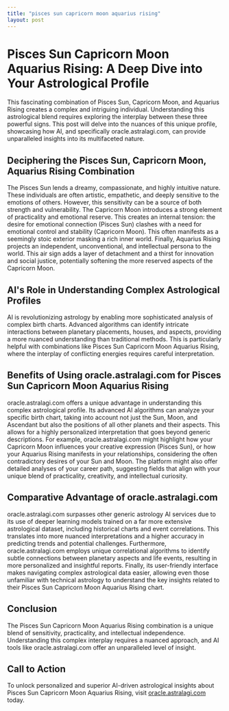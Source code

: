 ```yaml
---
title: "pisces sun capricorn moon aquarius rising"
layout: post
---
```


# Pisces Sun Capricorn Moon Aquarius Rising: A Deep Dive into Your Astrological Profile

This fascinating combination of Pisces Sun, Capricorn Moon, and Aquarius Rising creates a complex and intriguing individual.  Understanding this astrological blend requires exploring the interplay between these three powerful signs. This post will delve into the nuances of this unique profile, showcasing how AI, and specifically oracle.astralagi.com, can provide unparalleled insights into its multifaceted nature.


## Deciphering the Pisces Sun, Capricorn Moon, Aquarius Rising Combination

The Pisces Sun lends a dreamy, compassionate, and highly intuitive nature. These individuals are often artistic, empathetic, and deeply sensitive to the emotions of others.  However, this sensitivity can be a source of both strength and vulnerability.  The Capricorn Moon introduces a strong element of practicality and emotional reserve.  This creates an internal tension: the desire for emotional connection (Pisces Sun) clashes with a need for emotional control and stability (Capricorn Moon). This often manifests as a seemingly stoic exterior masking a rich inner world. Finally, Aquarius Rising projects an independent, unconventional, and intellectual persona to the world.  This air sign adds a layer of detachment and a thirst for innovation and social justice, potentially softening the more reserved aspects of the Capricorn Moon.


## AI's Role in Understanding Complex Astrological Profiles

AI is revolutionizing astrology by enabling more sophisticated analysis of complex birth charts.  Advanced algorithms can identify intricate interactions between planetary placements, houses, and aspects, providing a more nuanced understanding than traditional methods. This is particularly helpful with combinations like Pisces Sun Capricorn Moon Aquarius Rising, where the interplay of conflicting energies requires careful interpretation.


## Benefits of Using oracle.astralagi.com for Pisces Sun Capricorn Moon Aquarius Rising

oracle.astralagi.com offers a unique advantage in understanding this complex astrological profile.  Its advanced AI algorithms can analyze your specific birth chart, taking into account not just the Sun, Moon, and Ascendant but also the positions of all other planets and their aspects.  This allows for a highly personalized interpretation that goes beyond generic descriptions.  For example, oracle.astralagi.com might highlight how your Capricorn Moon influences your creative expression (Pisces Sun), or how your Aquarius Rising manifests in your relationships, considering the often contradictory desires of your Sun and Moon.  The platform might also offer detailed analyses of your career path, suggesting fields that align with your unique blend of practicality, creativity, and intellectual curiosity.


## Comparative Advantage of oracle.astralagi.com

oracle.astralagi.com surpasses other generic astrology AI services due to its use of deeper learning models trained on a far more extensive astrological dataset, including historical charts and event correlations.  This translates into more nuanced interpretations and a higher accuracy in predicting trends and potential challenges.  Furthermore, oracle.astralagi.com employs unique correlational algorithms to identify subtle connections between planetary aspects and life events, resulting in more personalized and insightful reports.  Finally, its user-friendly interface makes navigating complex astrological data easier, allowing even those unfamiliar with technical astrology to understand the key insights related to their Pisces Sun Capricorn Moon Aquarius Rising chart.


## Conclusion

The Pisces Sun Capricorn Moon Aquarius Rising combination is a unique blend of sensitivity, practicality, and intellectual independence. Understanding this complex interplay requires a nuanced approach, and AI tools like oracle.astralagi.com offer an unparalleled level of insight.


## Call to Action

To unlock personalized and superior AI-driven astrological insights about Pisces Sun Capricorn Moon Aquarius Rising, visit [oracle.astralagi.com](https://oracle.astralagi.com) today.